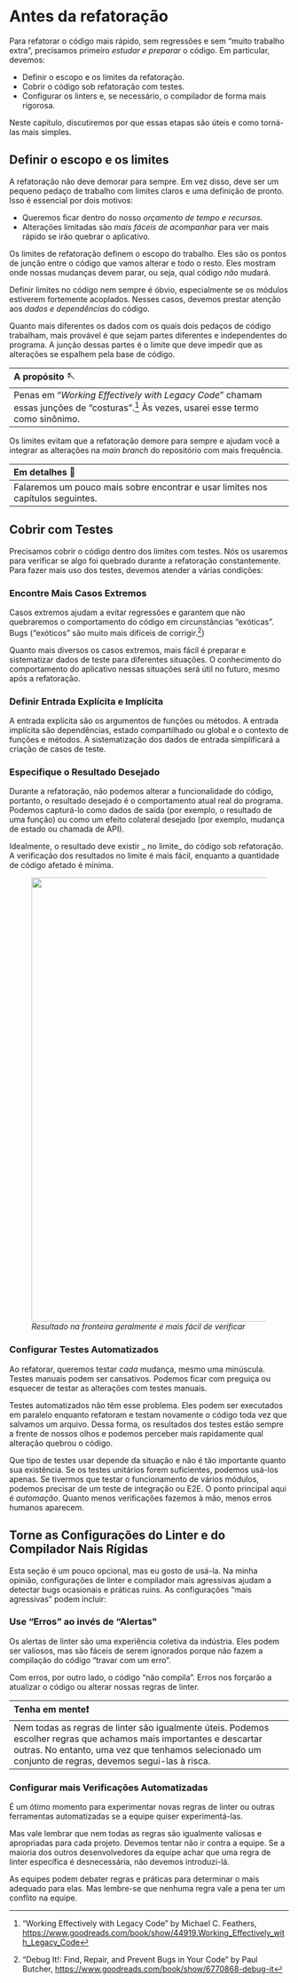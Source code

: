 # Antes da refatoração

Para refatorar o código mais rápido, sem regressões e sem “muito trabalho extra”, precisamos primeiro _estudar e preparar_ o código. Em particular, devemos:

- Definir o escopo e os limites da refatoração.
- Cobrir o código sob refatoração com testes.
- Configurar os linters e, se necessário, o compilador de forma mais rigorosa.

Neste capítulo, discutiremos por que essas etapas são úteis e como torná-las mais simples.

## Definir o escopo e os limites

A refatoração não deve demorar para sempre. Em vez disso, deve ser um pequeno pedaço de trabalho com limites claros e uma definição de pronto. Isso é essencial por dois motivos:

- Queremos ficar dentro do nosso _orçamento de tempo e recursos_.
- Alterações limitadas são _mais fáceis de acompanhar_ para ver mais rápido se irão quebrar o aplicativo.

Os limites de refatoração definem o escopo do trabalho. Eles são os pontos de junção entre o código que vamos alterar e todo o resto. Eles mostram onde nossas mudanças devem parar, ou seja, qual código _não_ mudará.

Definir limites no código nem sempre é óbvio, especialmente se os módulos estiverem fortemente acoplados. Nesses casos, devemos prestar atenção aos _dados e dependências_ do código.

Quanto mais diferentes os dados com os quais dois pedaços de código trabalham, mais provável é que sejam partes diferentes e independentes do programa. A junção dessas partes é o limite que deve impedir que as alterações se espalhem pela base de código.

| A propósito 🪡                                                                                                                                        |
| :---------------------------------------------------------------------------------------------------------------------------------------------------- |
| Penas em “_Working Effectively with Legacy Code_” chamam essas junções de “costuras”.[^workingeffectively] Às vezes, usarei esse termo como sinônimo. |

Os limites evitam que a refatoração demore para sempre e ajudam você a integrar as alterações na _main branch_ do repositório com mais frequência.

| Em detalhes 🔬                                                                  |
| :------------------------------------------------------------------------------ |
| Falaremos um pouco mais sobre encontrar e usar limites nos capítulos seguintes. |

## Cobrir com Testes

Precisamos cobrir o código dentro dos limites com testes. Nós os usaremos para verificar se algo foi quebrado durante a refatoração constantemente. Para fazer mais uso dos testes, devemos atender a várias condições:

### Encontre Mais Casos Extremos

Casos extremos ajudam a evitar regressões e garantem que não quebraremos o comportamento do código em circunstâncias “exóticas”. Bugs (“exóticos” são muito mais difíceis de corrigir.[^debugit])

Quanto mais diversos os casos extremos, mais fácil é preparar e sistematizar dados de teste para diferentes situações. O conhecimento do comportamento do aplicativo nessas situações será útil no futuro, mesmo após a refatoração.

### Definir Entrada Explícita e Implícita

A entrada explícita são os argumentos de funções ou métodos. A entrada implícita são dependências, estado compartilhado ou global e o contexto de funções e métodos. A sistematização dos dados de entrada simplificará a criação de casos de teste.

### Especifique o Resultado Desejado

Durante a refatoração, não podemos alterar a funcionalidade do código, portanto, o resultado desejado é o comportamento atual real do programa. Podemos capturá-lo como dados de saída (por exemplo, o resultado de uma função) ou como um efeito colateral desejado (por exemplo, mudança de estado ou chamada de API).

Idealmente, o resultado deve existir _ no limite_ do código sob refatoração. A verificação dos resultados no limite é mais fácil, enquanto a quantidade de código afetado é mínima.

<figure>
  <img src="../images/03-result-on-edge.png" width="800">
  <figcaption><em>Resultado na fronteira geralmente é mais fácil de verificar</em></figcaption>
</figure>

### Configurar Testes Automatizados

Ao refatorar, queremos testar _cada_ mudança, mesmo uma minúscula. Testes manuais podem ser cansativos. Podemos ficar com preguiça ou esquecer de testar as alterações com testes manuais.

Testes automatizados não têm esse problema. Eles podem ser executados em paralelo enquanto refatoram e testam novamente o código toda vez que salvamos um arquivo. Dessa forma, os resultados dos testes estão sempre a frente de nossos olhos e podemos perceber mais rapidamente qual alteração quebrou o código.

Que tipo de testes usar depende da situação e não é tão importante quanto sua existência. Se os testes unitários forem suficientes, podemos usá-los apenas. Se tivermos que testar o funcionamento de vários módulos, podemos precisar de um teste de integração ou E2E. O ponto principal aqui é _automação_. Quanto menos verificações fazemos à mão, menos erros humanos aparecem.

## Torne as Configurações do Linter e do Compilador Nais Rígidas

Esta seção é um pouco opcional, mas eu gosto de usá-la. Na minha opinião, configurações de linter e compilador mais agressivas ajudam a detectar bugs ocasionais e práticas ruins. As configurações “mais agressivas” podem incluir:

### Use “Erros” ao invés de “Alertas"

Os alertas de linter são uma experiência coletiva da indústria. Eles podem ser valiosos, mas são fáceis de serem ignorados porque não fazem a compilação do código “travar com um erro”.

Com erros, por outro lado, o código “não compila”. Erros nos forçarão a atualizar o código ou alterar nossas regras de linter.

| Tenha em mente❗️                                                                                                                                                                                                           |
| :-------------------------------------------------------------------------------------------------------------------------------------------------------------------------------------------------------------------------- |
| Nem todas as regras de linter são igualmente úteis. Podemos escolher regras que achamos mais importantes e descartar outras. No entanto, uma vez que tenhamos selecionado um conjunto de regras, devemos segui-las à risca. |

### Configurar mais Verificações Automatizadas

É um ótimo momento para experimentar novas regras de linter ou outras ferramentas automatizadas se a equipe quiser experimentá-las.

Mas vale lembrar que nem todas as regras são igualmente valiosas e apropriadas para cada projeto. Devemos tentar não ir contra a equipe. Se a maioria dos outros desenvolvedores da equipe achar que uma regra de linter específica é desnecessária, não devemos introduzi-lá.

As equipes podem debater regras e práticas para determinar o mais adequado para elas. Mas lembre-se que nenhuma regra vale a pena ter um conflito na equipe.

[^workingeffectively]: “Working Effectively with Legacy Code” by Michael C. Feathers, https://www.goodreads.com/book/show/44919.Working_Effectively_with_Legacy_Code
[^debugit]: “Debug It!: Find, Repair, and Prevent Bugs in Your Code” by Paul Butcher, https://www.goodreads.com/book/show/6770868-debug-it
